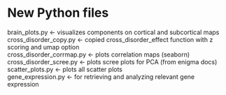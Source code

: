 # New Python files

brain_plots.py <- visualizes components on cortical and subcortical maps  
cross_disorder_copy.py <- copied cross_disorder_effect function with z scoring and umap option  
cross_disorder_corrmap.py <- plots correlation maps (seaborn)  
cross_disorder_scree.py <- plots scree plots for PCA (from enigma docs)  
scatter_plots.py <- plots all scatter plots   
gene_expression.py <- for retrieving and analyzing relevant gene expression
